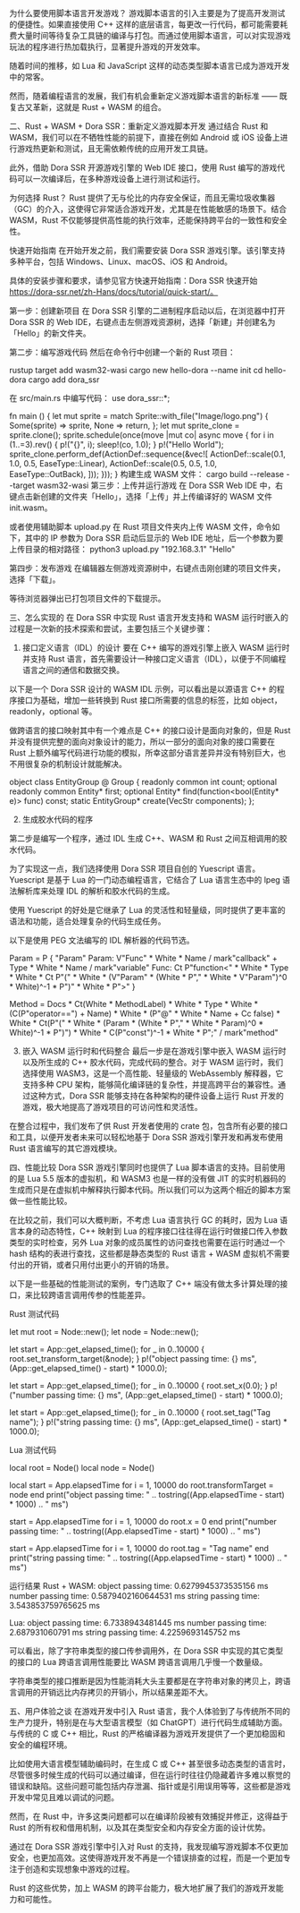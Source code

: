 为什么要使用脚本语言开发游戏？
游戏脚本语言的引入主要是为了提高开发测试的便捷性。如果直接使用 C++ 这样的底层语言，每更改一行代码，都可能需要耗费大量时间等待复杂工具链的编译与打包。而通过使用脚本语言，可以对实现游戏玩法的程序进行热加载执行，显著提升游戏的开发效率。

随着时间的推移，如 Lua 和 JavaScript 这样的动态类型脚本语言已成为游戏开发中的常客。

然而，随着编程语言的发展，我们有机会重新定义游戏脚本语言的新标准 —— 既复古又革新，这就是 Rust + WASM 的组合。

二、Rust + WASM + Dora SSR：重新定义游戏脚本开发
通过结合 Rust 和 WASM，我们可以在不牺牲性能的前提下，直接在例如 Android 或 iOS 设备上进行游戏热更新和测试，且无需依赖传统的应用开发工具链。

此外，借助 Dora SSR 开源游戏引擎的 Web IDE 接口，使用 Rust 编写的游戏代码可以一次编译后，在多种游戏设备上进行测试和运行。

为何选择 Rust？
Rust 提供了无与伦比的内存安全保证，而且无需垃圾收集器（GC）的介入，这使得它非常适合游戏开发，尤其是在性能敏感的场景下。结合 WASM，Rust 不仅能够提供高性能的执行效率，还能保持跨平台的一致性和安全性。

快速开始指南
在开始开发之前，我们需要安装 Dora SSR 游戏引擎。该引擎支持多种平台，包括 Windows、Linux、macOS、iOS 和 Android。

具体的安装步骤和要求，请参见官方快速开始指南：Dora SSR 快速开始
https://dora-ssr.net/zh-Hans/docs/tutorial/quick-start/。

第一步：创建新项目
在 Dora SSR 引擎的二进制程序启动以后，在浏览器中打开 Dora SSR 的 Web IDE，右键点击左侧游戏资源树，选择「新建」并创建名为「Hello」的新文件夹。

第二步：编写游戏代码
然后在命令行中创建一个新的 Rust 项目：

rustup target add wasm32-wasi
cargo new hello-dora --name init
cd hello-dora
cargo add dora_ssr

在 src/main.rs 中编写代码：
use dora_ssr::*;

fn main () {
  let mut sprite = match Sprite::with_file("Image/logo.png") {
    Some(sprite) => sprite,
    None => return,
  };
  let mut sprite_clone = sprite.clone();
  sprite.schedule(once(move |mut co| async move {
    for i in (1..=3).rev() {
      p!("{}", i);
      sleep!(co, 1.0);
    }
    p!("Hello World");
    sprite_clone.perform_def(ActionDef::sequence(&vec![
      ActionDef::scale(0.1, 1.0, 0.5, EaseType::Linear),
      ActionDef::scale(0.5, 0.5, 1.0, EaseType::OutBack),
    ]));
  }));
}
构建生成 WASM 文件：
cargo build --release --target wasm32-wasi
第三步：上传并运行游戏
在 Dora SSR Web IDE 中，右键点击新创建的文件夹「Hello」，选择「上传」并上传编译好的 WASM 文件 init.wasm。

或者使用辅助脚本 upload.py 在 Rust 项目文件夹内上传 WASM 文件，命令如下，其中的 IP 参数为 Dora SSR 启动后显示的 Web IDE 地址，后一个参数为要上传目录的相对路径：
python3 upload.py "192.168.3.1" "Hello"

第四步：发布游戏
在编辑器左侧游戏资源树中，右键点击刚创建的项目文件夹，选择「下载」。

等待浏览器弹出已打包项目文件的下载提示。

三、怎么实现的
在 Dora SSR 中实现 Rust 语言开发支持和 WASM 运行时嵌入的过程是一次新的技术探索和尝试，主要包括三个关键步骤：

1. 接口定义语言（IDL）的设计
要在 C++ 编写的游戏引擎上嵌入 WASM 运行时并支持 Rust 语言，首先需要设计一种接口定义语言（IDL），以便于不同编程语言之间的通信和数据交换。

以下是一个 Dora SSR 设计的 WASM IDL 示例，可以看出是以源语言 C++ 的程序接口为基础，增加一些转换到 Rust 接口所需要的信息的标签，比如 object，readonly，optional 等。

做跨语言的接口映射其中有一个难点是 C++ 的接口设计是面向对象的，但是 Rust 并没有提供完整的面向对象设计的能力，所以一部分的面向对象的接口需要在 Rust 上额外编写代码进行功能的模拟，所幸这部分语言差异并没有特别巨大，也不用很复杂的机制设计就能解决。

object class EntityGroup @ Group
{
	readonly common int count;
	optional readonly common Entity* first;
	optional Entity* find(function<bool(Entity* e)> func) const;
	static EntityGroup* create(VecStr components);
};

2. 生成胶水代码的程序

第二步是编写一个程序，通过 IDL 生成 C++、WASM 和 Rust 之间互相调用的胶水代码。

为了实现这一点，我们选择使用 Dora SSR 项目自创的 Yuescript 语言。Yuescript 是基于 Lua 的一门动态编程语言，它结合了 Lua 语言生态中的 lpeg 语法解析库来处理 IDL 的解析和胶水代码的生成。

使用 Yuescript 的好处是它继承了 Lua 的灵活性和轻量级，同时提供了更丰富的语法和功能，适合处理复杂的代码生成任务。

以下是使用 PEG 文法编写的 IDL 解析器的代码节选。

Param = P {
	"Param"
	Param: V"Func" * White * Name / mark"callback" + Type * White * Name / mark"variable"
	Func: Ct P"function<" * White * Type * White * Ct P"(" * White * (V"Param" * (White * P"," * White * V"Param")^0 * White)^-1 * P")" * White * P">"
}

Method = Docs * Ct(White * MethodLabel) * White * Type * White * (C(P"operator==") + Name) * White * (P"@" * White * Name + Cc false) * White * Ct(P"(" * White * (Param * (White * P"," * White * Param)^0 * White)^-1 * P")") * White * C(P"const")^-1 * White * P";" / mark"method"

3. 嵌入 WASM 运行时和代码整合
最后一步是在游戏引擎中嵌入 WASM 运行时以及所生成的 C++ 胶水代码，完成代码的整合。对于 WASM 运行时，我们选择使用 WASM3，这是一个高性能、轻量级的 WebAssembly 解释器，它支持多种 CPU 架构，能够简化编译链的复杂性，并提高跨平台的兼容性。通过这种方式，Dora SSR 能够支持在各种架构的硬件设备上运行 Rust 开发的游戏，极大地提高了游戏项目的可访问性和灵活性。

在整合过程中，我们发布了供 Rust 开发者使用的 crate 包，包含所有必要的接口和工具，以便开发者未来可以轻松地基于 Dora SSR 游戏引擎开发和再发布使用 Rust 语言编写的其它游戏模块。

四、性能比较
Dora SSR 游戏引擎同时也提供了 Lua 脚本语言的支持。目前使用的是 Lua 5.5 版本的虚拟机，和 WASM3 也是一样的没有做 JIT 的实时机器码的生成而只是在虚拟机中解释执行脚本代码。所以我们可以为这两个相近的脚本方案做一些性能比较。

在比较之前，我们可以大概判断，不考虑 Lua 语言执行 GC 的耗时，因为 Lua 语言本身的动态特性，C++ 映射到 Lua 的程序接口往往得在运行时做接口传入参数类型的实时检查，另外 Lua 对象的成员属性的访问查找也需要在运行时通过一个 hash 结构的表进行查找，这些都是静态类型的 Rust 语言 + WASM 虚拟机不需要付出的开销，或者只用付出更小的开销的场景。

以下是一些基础的性能测试的案例，专门选取了 C++ 端没有做太多计算处理的接口，来比较跨语言调用传参的性能差异。

Rust 测试代码

let mut root = Node::new();
let node = Node::new();

let start = App::get_elapsed_time();
for _ in 0..10000 {
	root.set_transform_target(&node);
}
p!("object passing time: {} ms", (App::get_elapsed_time() - start) * 1000.0);

let start = App::get_elapsed_time();
for _ in 0..10000 {
	root.set_x(0.0);
}
p!("number passing time: {} ms", (App::get_elapsed_time() - start) * 1000.0);

let start = App::get_elapsed_time();
for _ in 0..10000 {
	root.set_tag("Tag name");
}
p!("string passing time: {} ms", (App::get_elapsed_time() - start) * 1000.0);

Lua 测试代码

local root = Node()
local node = Node()

local start = App.elapsedTime
for i = 1, 10000 do
	root.transformTarget = node
end
print("object passing time: " .. tostring((App.elapsedTime - start) * 1000) .. " ms")

start = App.elapsedTime
for i = 1, 10000 do
	root.x = 0
end
print("number passing time: " .. tostring((App.elapsedTime - start) * 1000) .. " ms")

start = App.elapsedTime
for i = 1, 10000 do
	root.tag = "Tag name"
end
print("string passing time: " .. tostring((App.elapsedTime - start) * 1000) .. " ms")

运行结果
Rust + WASM:
object passing time: 0.6279945373535156 ms
number passing time: 0.5879402160644531 ms
string passing time: 3.543853759765625 ms

Lua:
object passing time: 6.7338943481445 ms
number passing time: 2.687931060791 ms
string passing time: 4.2259693145752 ms

可以看出，除了字符串类型的接口传参调用外，在 Dora SSR 中实现的其它类型的接口的 Lua 跨语言调用性能要比 WASM 跨语言调用几乎慢一个数量级。

字符串类型的接口推断是因为性能消耗大头主要都是在字符串对象的拷贝上，跨语言调用的开销远比内存拷贝的开销小，所以结果差距不大。

五、用户体验之谈
在游戏开发中引入 Rust 语言，我个人体验到了与传统所不同的生产力提升，特别是在与大型语言模型（如 ChatGPT）进行代码生成辅助方面。与传统的 C 或 C++ 相比，Rust 的严格编译器为游戏开发提供了一个更加稳固和安全的编程环境。

比如使用大语言模型辅助编码时，在生成 C 或 C++ 甚至很多动态类型的语言时，尽管很多时候生成的代码可以通过编译，但在运行时往往仍隐藏着许多难以察觉的错误和缺陷。这些问题可能包括内存泄漏、指针或是引用误用等等，这些都是游戏开发中常见且难以调试的问题。

然而，在 Rust 中，许多这类问题都可以在编译阶段被有效捕捉并修正，这得益于 Rust 的所有权和借用机制，以及其在类型安全和内存安全方面的设计优势。

通过在 Dora SSR 游戏引擎中引入对 Rust 的支持，我发现编写游戏脚本不仅更加安全，也更加高效。这使得游戏开发不再是一个错误排查的过程，而是一个更加专注于创造和实现想象中游戏的过程。

Rust 的这些优势，加上 WASM 的跨平台能力，极大地扩展了我们的游戏开发能力和可能性。